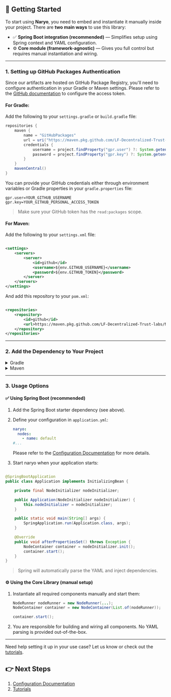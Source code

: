 ## 🚀 Getting Started

To start using **Naryo**, you need to embed and instantiate it manually inside your project. There are **two
main ways** to use this library:

* ✅ **Spring Boot integration (recommended)** — Simplifies setup using Spring context and YAML configuration.
* ⚙️ **Core module (framework-agnostic)** — Gives you full control but requires manual instantiation and wiring.

---

### 1. Setting up GitHub Packages Authentication

Since our artifacts are hosted on GitHub Package Registry, you'll need to configure authentication in your Gradle or
Maven settings. Please refer to
the [GitHub documentation](https://docs.github.com/en/authentication/keeping-your-account-and-data-secure/managing-your-personal-access-tokens)
to configure the access token.

#### For Gradle:

Add the following to your `settings.gradle` or `build.gradle` file:

```groovy
repositories {
    maven {
        name = "GitHubPackages"
        url = uri("https://maven.pkg.github.com/LF-Decentralized-Trust-labs/Naryo")
        credentials {
            username = project.findProperty("gpr.user") ?: System.getenv("GITHUB_USERNAME")
            password = project.findProperty("gpr.key") ?: System.getenv("GITHUB_TOKEN")
        }
    }
    mavenCentral()
}
```

You can provide your GitHub credentials either through environment variables or Gradle properties in your
`gradle.properties` file:

```properties
gpr.user=YOUR_GITHUB_USERNAME
gpr.key=YOUR_GITHUB_PERSONAL_ACCESS_TOKEN
```

> Make sure your GitHub token has the `read:packages` scope.

#### For Maven:

Add the following to your `settings.xml` file:

```xml

<settings>
    <servers>
        <server>
            <id>github</id>
            <username>${env.GITHUB_USERNAME}</username>
            <password>${env.GITHUB_TOKEN}</password>
        </server>
    </servers>
</settings>
```

And add this repository to your `pom.xml`:

```xml

<repositories>
    <repository>
        <id>github</id>
        <url>https://maven.pkg.github.com/LF-Decentralized-Trust-labs/Naryo</url>
    </repository>
</repositories>
```

---

### 2. Add the Dependency to Your Project

<details>
<summary>Gradle</summary>

```groovy
ext {
    naryoVersion = "0.0.1" // Replace with the actual version
}

dependencies {
    // Core module
    implementation("io.naryo:core:${naryoVersion}")

    // Spring Boot integration
    implementation("io.naryo:core-spring:${naryoVersion}")
}
```

</details>

<details>
<summary>Maven</summary>

```xml

<variables>
    <naryoVersion>0.0.1</naryoVersion>
</variables>

<dependencies>
<!-- Core module -->
<dependency>
    <groupId>io.naryo</groupId>
    <artifactId>core</artifactId>
    <version>${naryoVersion}</version>
</dependency>

<!-- Spring Boot integration -->
<dependency>
    <groupId>io.naryo</groupId>
    <artifactId>core-spring</artifactId>
    <version>${naryoVersion}</version>
</dependency>
</dependencies>
```

</details>

---

### 3. Usage Options

#### ✅ Using Spring Boot (recommended)

1. Add the Spring Boot starter dependency (see above).
2. Define your configuration in `application.yml`:

    ```yaml
    naryo:
      nodes:
        - name: default
    #...
    ```

   Please refer to the [Configuration Documentation](./configuration/index.md) for more details.

3. Start naryo when your application starts:

```java

@SpringBootApplication
public class Application implements InitializingBean {

    private final NodeInitializer nodeInitializer;

    public Application(NodeInitializer nodeInitializer) {
        this.nodeInitializer = nodeInitializer;
    }

    public static void main(String[] args) {
        SpringApplication.run(Application.class, args);
    }

    @Override
    public void afterPropertiesSet() throws Exception {
        NodeContainer container = nodeInitializer.init();
        container.start();
    }
}
```

> Spring will automatically parse the YAML and inject dependencies.

#### ⚙️ Using the Core Library (manual setup)

1. Instantiate all required components manually and start them:

    ```java
    NodeRunner nodeRunner = new NodeRunner(...);
    NodeContainer container = new NodeContainer(List.of(nodeRunner));

    container.start();
    ```

2. You are responsible for building and wiring all components. No YAML parsing is provided out-of-the-box.

---

Need help setting it up in your use case? Let us know or check out the [tutorials](./tutorials/index.md).

## 👉 Next Steps

1. [Configuration Documentation](./configuration/index.md)
2. [Tutorials](./tutorials/index.md)
